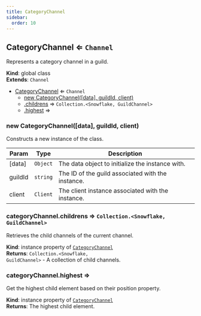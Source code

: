 ```yaml
---
title: CategoryChannel
sidebar:
  order: 10
---
```




## CategoryChannel ⇐ <code>Channel</code>
Represents a category channel in a guild.

**Kind**: global class  
**Extends**: <code>Channel</code>  

* [CategoryChannel](#CategoryChannel) ⇐ <code>Channel</code>
    * [new CategoryChannel([data], guildId, client)](#new_CategoryChannel_new)
    * [.childrens](#CategoryChannel+childrens) ⇒ <code>Collection.&lt;Snowflake, GuildChannel&gt;</code>
    * [.highest](#CategoryChannel+highest) ⇒

<a name="new_CategoryChannel_new"></a>

### new CategoryChannel([data], guildId, client)
Constructs a new instance of the class.


| Param | Type | Description |
| --- | --- | --- |
| [data] | <code>Object</code> | The data object to initialize the instance with. |
| guildId | <code>string</code> | The ID of the guild associated with the instance. |
| client | <code>Client</code> | The client instance associated with the instance. |

<a name="CategoryChannel+childrens"></a>

### categoryChannel.childrens ⇒ <code>Collection.&lt;Snowflake, GuildChannel&gt;</code>
Retrieves the child channels of the current channel.

**Kind**: instance property of [<code>CategoryChannel</code>](#CategoryChannel)  
**Returns**: <code>Collection.&lt;Snowflake, GuildChannel&gt;</code> - A collection of child channels.  
<a name="CategoryChannel+highest"></a>

### categoryChannel.highest ⇒
Get the highest child element based on their position property.

**Kind**: instance property of [<code>CategoryChannel</code>](#CategoryChannel)  
**Returns**: The highest child element.  
